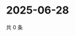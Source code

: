 # 2025-06-28

共 0 条

<!-- BEGIN ZHIHUVIDEO -->
<!-- 最后更新时间 Sat Jun 28 2025 02:16:12 GMT+0800 (China Standard Time) -->

<!-- END ZHIHUVIDEO -->

